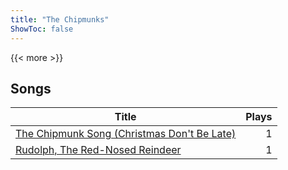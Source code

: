 ```yaml
---
title: "The Chipmunks"
ShowToc: false
---
```


{{< more >}}

## Songs
Title | Plays 
----- | -----: 
[The Chipmunk Song (Christmas Don't Be Late)](/songs/the-chipmunk-song-christmas-dont-be-late) | 1
[Rudolph, The Red-Nosed Reindeer](/songs/rudolph-the-red-nosed-reindeer) | 1


